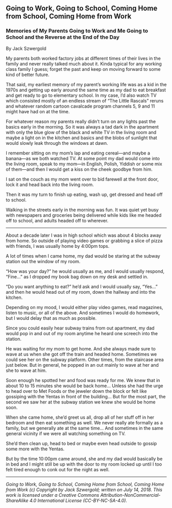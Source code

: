 ## Going to Work, Going to School, Coming Home from School, Coming Home from Work
### Memories of My Parents Going to Work and Me Going to School and the Reverse at the End of the Day

By Jack Szwergold

My parents both worked factory jobs at different times of their lives in the family and never really talked much about it. Kinda typical for any working class family I guess; forget the past and keep on moving forward to some kind of better future.

That said, my earliest memory of my parent’s working life was as a kid in the 1970s and getting up early around the same time as my dad to eat breakfast and get ready to go to elementary school. In my case, I’d also watch TV which consisted mostly of an endless stream of “The Little Rascals” reruns and whatever random cartoon cavalcade program channels 5, 9 and 11 might have had on at the time.

For whatever reason my parents really didn’t turn on any lights past the basics early in the morning. So it was always a tad dark in the apartment with only the blue glow of the black and white TV in the living room and maybe a light on in the kitchen and basics and the blobs of sunlight that would slowly leak through the windows at dawn.

I remember sitting on my mom’s lap and eating cereal—and maybe a banana—as we both watched TV. At some point my dad would come into the living room, speak to my mom—in English, Polish, Yiddish or some mix of them—and then I would get a kiss on the cheek goodbye from him.

I sat on the couch as my mom went over to bid farewell at the front door, lock it and head back into the living room.

Then it was my turn to finish up eating, wash up, get dressed and head off to school.

Walking in the streets early in the morning was fun. It was quiet yet busy with newspapers and groceries being delivered while kids like me headed off to school, and adults headed off to wherever.

***

About a decade later I was in high school which was about 4 blocks away from home. So outside of playing video games or grabbing a slice of pizza with friends, I was usually home by 4:00pm tops.

A lot of times when I came home, my dad would be staring at the subway station out the window of my room.

“How was your day?” he would usually as me, and I would usually respond, “Fine…” as I dropped my book bag down on my desk and settled in.

“Do you want anything to eat?” he’d ask and I would usually say, “Yes…” and then he would head out of my room, down the hallway and into the kitchen.

Depending on my mood, I would either play video games, read magazines, listen to music, or all of the above. And sometimes I would do homework, but I would delay that as much as possible.

Since you could easily hear subway trains from out apartment, my dad would pop in and out of my room anytime he heard one screech into the station.

He was waiting for my mom to get home. And she always made sure to wave at us when she got off the train and headed home. Sometimes we could see her on the subway platform. Other times, from the staircase area just below. But in general, he popped in an out mainly to wave at her and she to wave at him.

Soon enough he spotted her and food was ready for me. We knew that in about 10 to 15 minutes she would be back home… Unless she had the urge to head over to Met Foods or the jeweler down the block or felt like gossiping with the Yentas in front of the building… But for the most part, the second we saw her at the subway station we knew she would be home soon.

When she came home, she’d greet us all, drop all of her stuff off in her bedroom and then eat something as well. We never really ate formally as a family, but we generally ate at the same time… And sometimes in the same general vicinity if we were all watching something on TV.

She’d then clean up, head to bed or maybe even head outside to gossip some more with the Yentas.

But by the time 10:00pm came around, she and my dad would basically be in bed and I might still be up with the door to my room locked up until I too felt tired enough to conk out for the night as well.

***

*Going to Work, Going to School, Coming Home from School, Coming Home from Work (c) Copyright by Jack Szwergold; written on July 14, 2018. This work is licensed under a Creative Commons Attribution-NonCommercial-ShareAlike 4.0 International License (CC-BY-NC-SA-4.0).*
